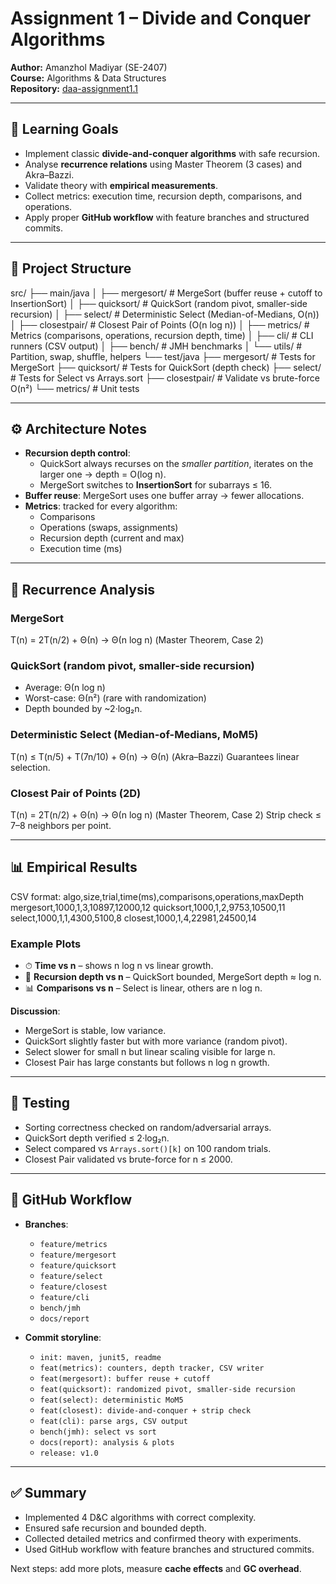 # Assignment 1 – Divide and Conquer Algorithms

**Author:** Amanzhol Madiyar (SE-2407)  
**Course:** Algorithms & Data Structures  
**Repository:** [daa-assignment1.1](https://github.com/KasperSaint07/daa-assignment1.1)

---

## 🎯 Learning Goals
- Implement classic **divide-and-conquer algorithms** with safe recursion.
- Analyse **recurrence relations** using Master Theorem (3 cases) and Akra–Bazzi.
- Validate theory with **empirical measurements**.
- Collect metrics: execution time, recursion depth, comparisons, and operations.
- Apply proper **GitHub workflow** with feature branches and structured commits.

---

## 📂 Project Structure
src/
├── main/java
│ ├── mergesort/ # MergeSort (buffer reuse + cutoff to InsertionSort)
│ ├── quicksort/ # QuickSort (random pivot, smaller-side recursion)
│ ├── select/ # Deterministic Select (Median-of-Medians, O(n))
│ ├── closestpair/ # Closest Pair of Points (O(n log n))
│ ├── metrics/ # Metrics (comparisons, operations, recursion depth, time)
│ ├── cli/ # CLI runners (CSV output)
│ ├── bench/ # JMH benchmarks
│ └── utils/ # Partition, swap, shuffle, helpers
└── test/java
├── mergesort/ # Tests for MergeSort
├── quicksort/ # Tests for QuickSort (depth check)
├── select/ # Tests for Select vs Arrays.sort
├── closestpair/ # Validate vs brute-force O(n²)
└── metrics/ # Unit tests


---

## ⚙️ Architecture Notes
- **Recursion depth control**:  
  - QuickSort always recurses on the *smaller partition*, iterates on the larger one → depth = O(log n).  
  - MergeSort switches to **InsertionSort** for subarrays ≤ 16.  
- **Buffer reuse**: MergeSort uses one buffer array → fewer allocations.  
- **Metrics**: tracked for every algorithm:  
  - Comparisons  
  - Operations (swaps, assignments)  
  - Recursion depth (current and max)  
  - Execution time (ms)  

---

## 🔢 Recurrence Analysis

### MergeSort
T(n) = 2T(n/2) + Θ(n)
→ Θ(n log n) (Master Theorem, Case 2)

### QuickSort (random pivot, smaller-side recursion)
- Average: Θ(n log n)  
- Worst-case: Θ(n²) (rare with randomization)  
- Depth bounded by ~2·log₂n.

### Deterministic Select (Median-of-Medians, MoM5)
T(n) ≤ T(n/5) + T(7n/10) + Θ(n)
→ Θ(n) (Akra–Bazzi)
Guarantees linear selection.

### Closest Pair of Points (2D)
T(n) = 2T(n/2) + Θ(n)
→ Θ(n log n) (Master Theorem, Case 2)
Strip check ≤ 7–8 neighbors per point.

---

## 📊 Empirical Results

CSV format:
algo,size,trial,time(ms),comparisons,operations,maxDepth
mergesort,1000,1,3,10897,12000,12
quicksort,1000,1,2,9753,10500,11
select,1000,1,1,4300,5100,8
closest,1000,1,4,22981,24500,14


### Example Plots
- ⏱ **Time vs n** – shows n log n vs linear growth.  
- 🌲 **Recursion depth vs n** – QuickSort bounded, MergeSort depth ≈ log n.  
- 📊 **Comparisons vs n** – Select is linear, others are n log n.  

**Discussion**:
- MergeSort is stable, low variance.  
- QuickSort slightly faster but with more variance (random pivot).  
- Select slower for small n but linear scaling visible for large n.  
- Closest Pair has large constants but follows n log n growth.  

---

## 🧪 Testing
- Sorting correctness checked on random/adversarial arrays.  
- QuickSort depth verified ≤ 2·log₂n.  
- Select compared vs `Arrays.sort()[k]` on 100 random trials.  
- Closest Pair validated vs brute-force for n ≤ 2000.  

---

## 🌱 GitHub Workflow
- **Branches**:  
  - `feature/metrics`  
  - `feature/mergesort`  
  - `feature/quicksort`  
  - `feature/select`  
  - `feature/closest`  
  - `feature/cli`  
  - `bench/jmh`  
  - `docs/report`  

- **Commit storyline**:  
  - `init: maven, junit5, readme`  
  - `feat(metrics): counters, depth tracker, CSV writer`  
  - `feat(mergesort): buffer reuse + cutoff`  
  - `feat(quicksort): randomized pivot, smaller-side recursion`  
  - `feat(select): deterministic MoM5`  
  - `feat(closest): divide-and-conquer + strip check`  
  - `feat(cli): parse args, CSV output`  
  - `bench(jmh): select vs sort`  
  - `docs(report): analysis & plots`  
  - `release: v1.0`  

---

## ✅ Summary
- Implemented 4 D&C algorithms with correct complexity.  
- Ensured safe recursion and bounded depth.  
- Collected detailed metrics and confirmed theory with experiments.  
- Used GitHub workflow with feature branches and structured commits.  

Next steps: add more plots, measure **cache effects** and **GC overhead**.
